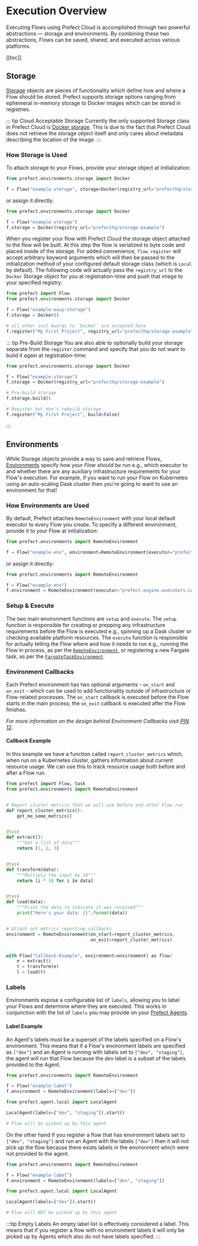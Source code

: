 # Execution Overview

Executing Flows using Prefect Cloud is accomplished through two powerful abstractions — storage and environments. By combining these two abstractions, Flows can be saved, shared, and executed across various platforms.

[[toc]]

## Storage

[Storage](https://docs.prefect.io/api/unreleased/environments/storage.html) objects are pieces of functionality which define how and where a Flow should be stored. Prefect supports storage options ranging from ephemeral in-memory storage to Docker images which can be stored in registries.

::: tip Cloud Acceptable Storage
Currently the only supported Storage class in Prefect Cloud is [Docker storage](https://docs.prefect.io/api/unreleased/environments/storage.html#docker). This is due to the fact that Prefect Cloud does not retrieve the storage object itself and only cares about metadata describing the location of the image.
:::

### How Storage is Used

To attach storage to your Flows, provide your storage object at initialization:

```python
from prefect.environments.storage import Docker

f = Flow("example-storage", storage=Docker(registry_url="prefecthq/storage-example"))
```

or assign it directly:

```python
from prefect.environments.storage import Docker

f = Flow("example-storage")
f.storage = Docker(registry_url="prefecthq/storage-example")
```

When you register your flow with Prefect Cloud the storage object attached to the flow will be built. At this step the flow is serialized to byte code and placed inside of the storage. For added convenience, `flow.register` will accept arbitrary keyword arguments which will then be passed to the initialization method of your configured default storage class (which is `Local` by default). The following code will actually pass the `registry_url` to the `Docker` Storage object for you at registration-time and push that image to your specified registry:

```python
from prefect import Flow
from prefect.environments.storage import Docker

f = Flow("example-easy-storage")
f.storage = Docker()

# all other init kwargs to `Docker` are accepted here
f.register("My First Project", registry_url="prefecthq/storage-example")
```

::: tip Pre-Build Storage
You are also able to optionally build your storage separate from the `register` command and specify that you do not want to build it again at registration-time:

```python
from prefect.environments.storage import Docker

f = Flow("example-storage")
f.storage = Docker(registry_url="prefecthq/storage-example")

# Pre-build storage
f.storage.build()

# Register but don't rebuild storage
f.register("My First Project", build=False)
```

:::

## Environments

While Storage objects provide a way to save and retrieve Flows, [Environments](https://docs.prefect.io/api/unreleased/environments/execution.html) specify _how your Flow should be run_ e.g., which executor to and whether there are any auxiliary infrastructure requirements for your Flow's execution. For example, if you want to run your Flow on Kubernetes using an auto-scaling Dask cluster then you're going to want to use an environment for that!

### How Environments are Used

By default, Prefect attaches `RemoteEnvironment` with your local default executor to every Flow you create. To specify a different environment, provide it to your Flow at initialization:

```python
from prefect.environments import RemoteEnvironment

f = Flow("example-env", environment=RemoteEnvironment(executor="prefect.engine.executors.LocalExecutor"))
```

or assign it directly:

```python
from prefect.environments import RemoteEnvironment

f = Flow("example-env")
f.environment = RemoteEnvironment(executor="prefect.engine.executors.LocalExecutor")
```

### Setup & Execute

The two main environment functions are `setup` and `execute`. The `setup` function is responsible for creating or prepping any infrastructure requirements before the Flow is executed e.g., spinning up a Dask cluster or checking available platform resources. The `execute` function is responsible for actually telling the Flow where and how it needs to run e.g., running the Flow in process, as per the [`RemoteEnvironment`](https://docs.prefect.io/api/unreleased/environments/execution.html##remoteenvironment), or registering a new Fargate task, as per the [`FargateTaskEnvironment`](https://docs.prefect.io/api/unreleased/environments/execution.html#fargatetaskenvironment).

### Environment Callbacks

Each Prefect environment has two optional arguments - `on_start` and `on_exit` - which can be used to add functionality outside of infrastructure or Flow-related processes. The `on_start` callback is executed before the Flow starts in the main process; the `on_exit` callback is executed after the Flow finishes.

_For more information on the design behind Environment Callbacks visit [PIN 12](/core/PINs/PIN-12-Environment-Callbacks.html)._

#### Callback Example

In this example we have a function called `report_cluster_metrics` which, when run on a Kubernetes cluster, gathers information about current resource usage. We can use this to track resource usage both before and after a Flow run.

```python
from prefect import Flow, task
from prefect.environments import RemoteEnvironment


# Report cluster metrics that we will use before and after Flow run
def report_cluster_metrics():
    get_me_some_metrics()


@task
def extract():
    """Get a list of data"""
    return [1, 2, 3]


@task
def transform(data):
    """Multiply the input by 10"""
    return [i * 10 for i in data]


@task
def load(data):
    """Print the data to indicate it was received"""
    print("Here's your data: {}".format(data))


# Attach out metrics reporting callbacks
environment = RemoteEnvironment(on_start=report_cluster_metrics,
                                on_exit=report_cluster_metrics)


with Flow("Callback-Example", environment=environment) as flow:
    e = extract()
    t = transform(e)
    l = load(t)
```

### Labels

Environments expose a configurable list of `labels`, allowing you to label your Flows and determine where they are executed. This works in conjunction with the list of `labels` you may provide on your [Prefect Agents](../agent/overview.html#flow-affinity:-labels).

#### Label Example

An Agent's labels must be a superset of the labels specified on a Flow's environment. This means that if a Flow's environment labels are specified as `["dev"]` and an Agent is running with labels set to `["dev", "staging"]`, the agent will run that Flow because the _dev_ label is a subset of the labels provided to the Agent.

```python
from prefect.environments import RemoteEnvironment

f = Flow("example-label")
f.environment = RemoteEnvironment(labels=["dev"])
```

```python
from prefect.agent.local import LocalAgent

LocalAgent(labels=["dev", "staging"]).start()

# Flow will be picked up by this agent
```

On the other hand if you register a flow that has environment labels set to `["dev", "staging"]` and run an Agent with the labels `["dev"]` then it will not pick up the flow because there exists labels in the environment which were not provided to the agent.

```python
from prefect.environments import RemoteEnvironment

f = Flow("example-label")
f.environment = RemoteEnvironment(labels=["dev", "staging"])
```

```python
from prefect.agent.local import LocalAgent

LocalAgent(labels=["dev"]).start()

# Flow will NOT be picked up by this agent
```

:::tip Empty Labels
An empty label list is effectively considered a label. This means that if you register a flow with no environment labels it will only be picked up by Agents which also do not have labels specified.
:::
